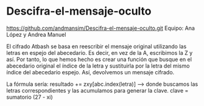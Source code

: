 # Descifra-el-mensaje-oculto
https://github.com/andmansim/Descifra-el-mensaje-oculto.git
Equipo: Ana López y Andrea Manuel

El cifrado Atbash se basa en reescribir el mensaje original utilizando las letras en espejo del abecedario. Es decir, en vez de la A, escribimos la Z y así. Por tanto, lo que hemos hecho es crear una función que busque en el abecedario original el índice de la letra y sustituirla por la letra del mismo índice del abecedario espejo. Así, devolvemos un mensaje cifrado. 


La fórmula sería: resultado += zxy[abc.index(letra)] --> donde buscamos las letras correspondientes y las acumulamos para generar la clave. 
clave  = sumatorio (27 - xi)
